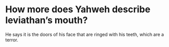 # How more does Yahweh describe leviathan’s mouth?

He says it is the doors of his face that are ringed with his teeth, which are a terror.
